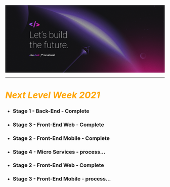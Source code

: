 
<img src="images\NLWHEAT - 2560x1080.png"  align="center"> 

---

#  <i style="color:orange"> **Next Level Week 2021**</i>

- ### **Stage 1 - Back-End - Complete**
- ### **Stage 3 - Front-End Web - Complete**
- ### **Stage 2 - Front-End Mobile - Complete**
- ### **Stage 4 - Micro Services - process...**
- ### **Stage 2 - Front-End Web - Complete**
- ### **Stage 3 - Front-End Mobile - process...**
